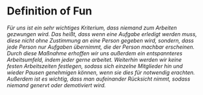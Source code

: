 # Definition of Fun
*Für uns ist ein sehr wichtiges Kriterium, dass niemand zum Arbeiten gezwungen wird. Das heißt, dass wenn eine Aufgabe 
erledigt werden muss, diese nicht ohne Zustimmung an eine Person gegeben wird, sondern, dass jede Person nur Aufgaben 
übernimmt, die der Person machbar erscheinen. Durch diese Maßnahme erhoffen wir uns außerdem ein entspannteres
Arbeitsumfeld, indem jeder gerne arbeitet. Weiterhin werden wir keine festen Arbeitszeiten festlegen, sodass sich 
einzelne Mitglieder hin und wieder Pausen genehmigen können, wenn sie dies für notwendig erachten. Außerdem ist es 
wichtig, dass man aufeinander Rücksicht nimmt, sodass niemand genervt oder demotiviert wird.*